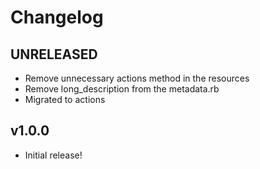 # Changelog

## UNRELEASED

- Remove unnecessary actions method in the resources
- Remove long_description from the metadata.rb
- Migrated to actions

## v1.0.0

- Initial release!
